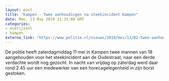 ```yaml
---
layout: post
title: "Kampen - Twee aanhoudingen na steekincident Kampen"
date: Mon, 13 May 2019 11:31:00 GMT
categories: 
- overijssel 
- kampen 
externe_link: "https://www.politie.nl/nieuws/2019/mei/13/02-twee-aanhoudingen-na-steekincident-kampen.html"
---
```


De politie heeft zaterdagmiddag 11 mei in Kampen twee mannen van 18 aangehouden voor het steekincident aan de Oudestraat, naar een derde verdachte wordt nog gezocht. In nacht van vrijdag op zaterdag werd daar rond 2.45 uur een medewerker van een horecagelegenheid in zijn borst gestoken.
